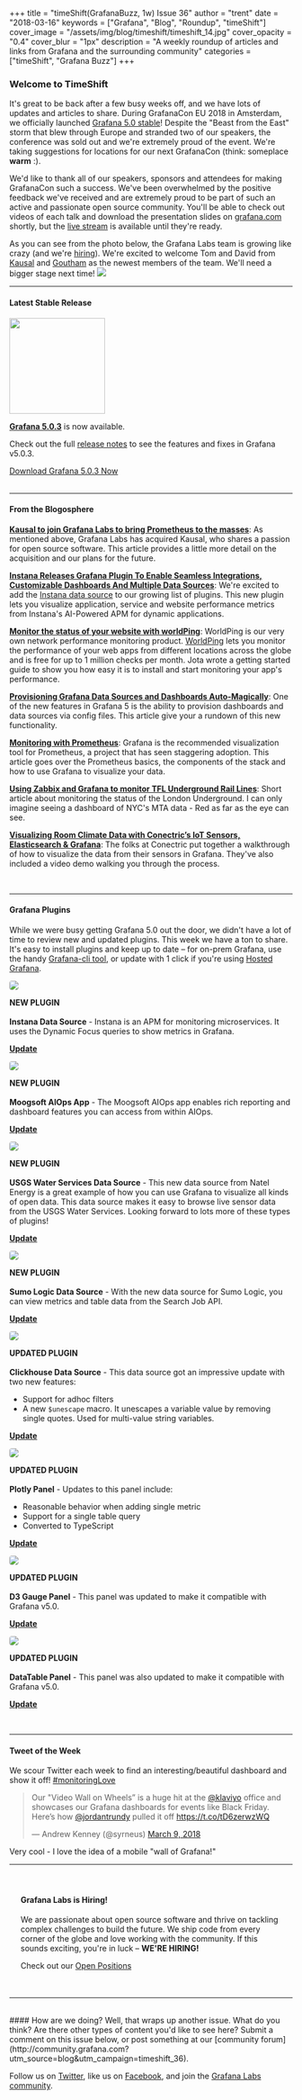 +++
title = "timeShift(GrafanaBuzz, 1w) Issue 36"
author = "trent"
date = "2018-03-16"
keywords = ["Grafana", "Blog", "Roundup", "timeShift"]
cover_image = "/assets/img/blog/timeshift/timeshift_14.jpg"
cover_opacity = "0.4"
cover_blur = "1px"
description = "A weekly roundup of articles and links from Grafana and the surrounding community"
categories = ["timeShift", "Grafana Buzz"]
+++

### Welcome to TimeShift
It's great to be back after a few busy weeks off, and we have lots of updates and articles to share. During GrafanaCon EU 2018 in Amsterdam, we officially launched [Grafana 5.0 stable](https://grafana.com/grafana/download?utm_source=blog&utm_campaign=timeshift_36)! Despite the "Beast from the East" storm that blew through Europe and stranded two of our speakers, the conference was sold out and we're extremely proud of the event. We're taking suggestions for locations for our next GrafanaCon (think: someplace **warm** :).  

We'd like to thank all of our speakers, sponsors and attendees for making GrafanaCon such a success. We've been overwhelmed by the positive feedback we've received and are extremely proud to be part of such an active and passionate open source community. You'll be able to check out videos of each talk and download the presentation slides on [grafana.com](http://grafana.com/grafanacon) shortly, but the [live stream](http://youtube.com/grafana) is available until they're ready. 

As you can see from the photo below, the Grafana Labs team is growing like crazy (and we're [hiring](https://grafana.com/about/hiring?utm_source=blog&utm_campaign=timeshift_36)). We're excited to welcome Tom and David from [Kausal](http://kausal.co) and [Goutham](https://twitter.com/putadent) as the newest members of the team. We'll need a bigger stage next time!
![](/assets/img/blog/timeshift/grafanacon_team.jpg)
<br />
<hr />

#### Latest Stable Release
<div class="row row--no-gutters blog-plugin-grid">
	<div class="col col--sm-3">
		<img src="/assets/img/blog/timeshift/grafana_release_icon.png" width="170" />
	</div>
	<div class="col col--sm-9">
		<p>
			<strong><a href="https://grafana.com/grafana/download?utm_source=blog&utm_campaign=timeshift_36" target="_blank">Grafana 5.0.3</a></strong> is now available.
		<p>
			Check out the full <a href="https://community.grafana.com/t/release-notes-v5-0-x/5250" target="_blank">release notes</a> to see the features and fixes in Grafana v5.0.3.
		</p>
		<a href="https://grafana.com/grafana/download?utm_source=blog&utm_campaign=timeshift_36" target="_blank" class="btn btn--primary">Download Grafana 5.0.3 Now</a>
	</div>
</div>


<br />
<hr />

#### From the Blogosphere
[**Kausal to join Grafana Labs to bring Prometheus to the masses**](https://kausal.co/blog/grafana-labs-to-acquire-kausal/): As mentioned above, Grafana Labs has acquired Kausal, who shares a passion for open source software. This article provides a little more detail on the acquisition and our plans for the future.

[**Instana Releases Grafana Plugin To Enable Seamless Integrations, Customizable Dashboards And Multiple Data Sources**](https://www.instana.com/press-releases/instana-releases-grafana-plugin-to-enable-seamless-integrations-customizable-dashboards-and-multiple-data-sources/): We're excited to add the [Instana data source](https://grafana.com/plugins/instana-datasource) to our growing list of plugins. This new plugin lets you visualize application, service and website performance metrics from Instana's AI-Powered APM for dynamic applications.

[**Monitor the status of your website with worldPing**](https://www.elarraydejota.com/monitoriza-el-estado-de-tu-web-con-worldping-grafana/): WorldPing is our very own network performance monitoring product. [WorldPing](https://grafana.com/cloud/worldping) lets you monitor the performance of your web apps from different locations across the globe and is free for up to 1 million checks per month. Jota wrote a getting started guide to show you how easy it is to install and start monitoring your app's performance.

[**Provisioning Grafana Data Sources and Dashboards Auto-Magically**](https://medium.com/56kcloud/provisioning-grafana-data-sources-and-dashboards-auto-magically-e27155d20652): One of the new features in Grafana 5 is the ability to provision dashboards and data sources via config files. This article give your a rundown of this new functionality.

[**Monitoring with Prometheus**](https://kjanshair.github.io/2018/02/20/prometheus-monitoring/): Grafana is the recommended visualization tool for Prometheus, a project that has seen staggering adoption. This article goes over the Prometheus basics, the components of the stack and how to use Grafana to visualize your data.

[**Using Zabbix and Grafana to monitor TFL Underground Rail Lines**](http://www.communig8.com/articles/67-technical/156-using-zabbix-to-monitor-tfl-underground-rail-lines): Short article about monitoring the status of the London Underground. I can only imagine seeing a dashboard of NYC's MTA data - Red as far as the eye can see.

[**Visualizing Room Climate Data with Conectric’s IoT Sensors, Elasticsearch & Grafana**](https://medium.com/conectric-networks/visualizing-room-climate-data-with-conectrics-iot-sensors-elasticsearch-grafana-3254265bf35a): The folks at Conectric put together a walkthrough of how to visualize the data from their sensors in Grafana. They've also included a video demo walking you through the process.

<br />
<hr />

#### Grafana Plugins
While we were busy getting Grafana 5.0 out the door, we didn't have a lot of time to review new and updated plugins. This week we have a ton to share. It's easy to install plugins and keep up to date – for on-prem Grafana, use the handy <a href="http://docs.grafana.org/administration/cli/#grafana-cli?utm_source=blog&utm_campaign=timeshift_36" target="_blank">Grafana-cli tool</a>, or update with 1 click if you're using <a href="https://grafana.com/cloud/grafana?utm_source=blog&utm_campaign=timeshift_36" target="_blank">Hosted Grafana</a>.
<br />
<div class="blog-plugin">
	<div class="row row--md-gutters">
		<div class="col col--sm-2 blog-plugin-grid__item">
			<img style="border-radius: 4px;" src="https://grafana.com/api/plugins/instana-datasource/versions/1.0.1/logos/large" />
		</div>
		<div class="col col--sm-10 blog-plugin-grid__item">
			<p>
				<div class="new-plugin-tag"><strong>NEW PLUGIN</strong></div><br/>
				<strong>Instana Data Source</strong> - Instana is an APM for monitoring microservices. It uses the Dynamic Focus queries to show metrics in Grafana.
			</p>
			<p>
				<a class="btn btn-outline btn-small" href="https://grafana.com/plugins/instana-datasource?utm_source=blog&utm_campaign=timeshift_36" target="_blank"><strong>Update</strong></a>
			</p>
		</div>
	</div>
</div>
<div class="blog-plugin">
	<div class="row row--md-gutters">
		<div class="col col--sm-2 blog-plugin-grid__item">
			<img style="border-radius: 4px;" src="https://grafana.com/api/plugins/moogsoft-aiops-app/versions/1.0.7/logos/large" />
		</div>
		<div class="col col--sm-10 blog-plugin-grid__item">
			<p>
				<div class="new-plugin-tag"><strong>NEW PLUGIN</strong></div><br/>
				<strong>Moogsoft AIOps App</strong> - The Moogsoft AIOps app enables rich reporting and dashboard features you can access from within AIOps.
			</p>
			<p>
				<a class="btn btn-outline btn-small" href="https://grafana.com/plugins/moogsoft-aiops-app?utm_source=blog&utm_campaign=timeshift_36" target="_blank"><strong>Update</strong></a>
			</p>
		</div>
	</div>
</div>
<div class="blog-plugin">
	<div class="row row--md-gutters">
		<div class="col col--sm-2 blog-plugin-grid__item">
			<img style="border-radius: 4px;" src="https://grafana.com/api/plugins/natel-usgs-datasource/versions/0.0.1/logos/large" />
		</div>
		<div class="col col--sm-10 blog-plugin-grid__item">
			<p>
				<div class="new-plugin-tag"><strong>NEW PLUGIN</strong></div><br/>
				<strong>USGS Water Services Data Source</strong> - This new data source from Natel Energy is a great example of how you can use Grafana to visualize all kinds of open data. This data source makes it easy to browse live sensor data from the USGS Water Services. Looking forward to lots more of these types of plugins!
			</p>
			<p>
				<a class="btn btn-outline btn-small" href="https://grafana.com/plugins/natel-usgs-datasource?utm_source=blog&utm_campaign=timeshift_36" target="_blank"><strong>Update</strong></a>
			</p>
		</div>
	</div>
</div>
<div class="blog-plugin">
	<div class="row row--md-gutters">
		<div class="col col--sm-2 blog-plugin-grid__item">
			<img style="border-radius: 4px;" src="https://grafana.com/api/plugins/mtanda-sumologic-datasource/versions/1.0.0/logos/large" />
		</div>
		<div class="col col--sm-10 blog-plugin-grid__item">
			<p>
				<div class="new-plugin-tag"><strong>NEW PLUGIN</strong></div><br/>
				<strong>Sumo Logic Data Source</strong> - With the new data source for Sumo Logic, you can view metrics and table data from the Search Job API.
			</p>
			<p>
				<a class="btn btn-outline btn-small" href="https://grafana.com/plugins/mtanda-sumologic-datasource?utm_source=blog&utm_campaign=timeshift_36" target="_blank"><strong>Update</strong></a>
			</p>
		</div>
	</div>
</div>
<div class="blog-plugin">
	<div class="row row--md-gutters">
		<div class="col col--sm-2 blog-plugin-grid__item">
			<img style="border-radius: 4px;" src="https://grafana.com/api/plugins/vertamedia-clickhouse-datasource/versions/1.2.6/logos/large" />
		</div>
		<div class="col col--sm-10 blog-plugin-grid__item">
			<p>
				<div class="updated-plugin-tag"><strong>UPDATED PLUGIN</strong></div><br/>
				<strong>Clickhouse Data Source</strong> - This data source got an impressive update with two new features: 
				<ul>
					<li>Support for adhoc filters</li>
					<li>A new <code>$unescape</code> macro. It unescapes a variable value by removing single quotes. Used for multi-value string variables.</li>
 				</ul>
			</p>
			<p>
				<a class="btn btn-outline btn-small" href="https://grafana.com/plugins/vertamedia-clickhouse-datasource?utm_source=blog&utm_campaign=timeshift_36" target="_blank"><strong>Update</strong></a>
			</p>
		</div>
	</div>
</div>
<div class="blog-plugin">
	<div class="row row--md-gutters">
		<div class="col col--sm-2 blog-plugin-grid__item">
			<img style="border-radius: 4px;" src="https://grafana.com/api/plugins/natel-plotly-panel/versions/0.0.4/logos/large" />
		</div>
		<div class="col col--sm-10 blog-plugin-grid__item">
			<p>
				<div class="updated-plugin-tag"><strong>UPDATED PLUGIN</strong></div><br/>
				<strong>Plotly Panel</strong> - Updates to this panel include: 
				<ul>
					<li>Reasonable behavior when adding single metric</li>
					<li>Support for a single table query</li>
					<li>Converted to TypeScript</li>
 				</ul>
			</p>
			<p>
				<a class="btn btn-outline btn-small" href="https://grafana.com/plugins/natel-plotly-panel?utm_source=blog&utm_campaign=timeshift_36" target="_blank"><strong>Update</strong></a>
			</p>
		</div>
	</div>
</div>
<div class="blog-plugin">
	<div class="row row--md-gutters">
		<div class="col col--sm-2 blog-plugin-grid__item">
			<img style="border-radius: 4px;" src="https://grafana.com/api/plugins/briangann-gauge-panel/versions/0.0.6/logos/large" />
		</div>
		<div class="col col--sm-10 blog-plugin-grid__item">
			<p>
				<div class="updated-plugin-tag"><strong>UPDATED PLUGIN</strong></div><br/>
				<strong>D3 Gauge Panel</strong> - This panel was updated to make it compatible with Grafana v5.0.
			</p>
			<p>
				<a class="btn btn-outline btn-small" href="https://grafana.com/plugins/briangann-gauge-panel?utm_source=blog&utm_campaign=timeshift_36" target="_blank"><strong>Update</strong></a>
			</p>
		</div>
	</div>
</div>
<div class="blog-plugin">
	<div class="row row--md-gutters">
		<div class="col col--sm-2 blog-plugin-grid__item">
			<img style="border-radius: 4px;" src="https://grafana.com/api/plugins/briangann-datatable-panel/versions/0.0.6/logos/large" />
		</div>
		<div class="col col--sm-10 blog-plugin-grid__item">
			<p>
				<div class="updated-plugin-tag"><strong>UPDATED PLUGIN</strong></div><br/>
				<strong>DataTable Panel</strong> - This panel was also updated to make it compatible with Grafana v5.0.
			</p>
			<p>
				<a class="btn btn-outline btn-small" href="https://grafana.com/plugins/briangann-datatable-panel?utm_source=blog&utm_campaign=timeshift_36" target="_blank"><strong>Update</strong></a>
			</p>
		</div>
	</div>
</div>

<br />
<hr />
<div>
	<div class="row row--no-gutters">
		<div class="col col--sm-12">
			<h4>Tweet of the Week</h4>
			We scour Twitter each week to find an interesting/beautiful dashboard and show it off! <a href="https://twitter.com/hashtag/monitoringlove?src=hash" target="_blank">#monitoringLove</a>
			<blockquote class="twitter-tweet" data-lang="en"><p lang="en" dir="ltr">Our &quot;Video Wall on Wheels” is a huge hit at the <a href="https://twitter.com/klaviyo?ref_src=twsrc%5Etfw">@klaviyo</a> office and showcases our Grafana dashboards for events like Black Friday. Here’s how <a href="https://twitter.com/JordanTrundy?ref_src=twsrc%5Etfw">@jordantrundy</a> pulled it off <a href="https://t.co/tD6zerwzWQ">https://t.co/tD6zerwzWQ</a></p>&mdash; Andrew Kenney (@syrneus) <a href="https://twitter.com/syrneus/status/972155088264482821?ref_src=twsrc%5Etfw">March 9, 2018</a></blockquote>
			<script async src="https://platform.twitter.com/widgets.js" charset="utf-8"></script>
			<p>Very cool - I love the idea of a mobile "wall of Grafana!"</p>
		</div>
	</div>
</div>

<hr />

<div style=" padding: 20px; background: url(/assets/img/blog/timeshift/polygon_texture_black.jpg); background-size: cover; border-radius: 4px;">
	<h4>Grafana Labs is Hiring!</h4>
	<p>We are passionate about open source software and thrive on tackling complex challenges to build the future. We ship code from every corner of the globe and love working with the community. If this sounds exciting, you're in luck – <strong>WE'RE HIRING!</strong></p>
	<p>Check out our <a class="btn btn-outline" href="https://grafana.com/about/hiring?utm_source=blog&utm_campaign=timeshift_36" target="_blank">Open Positions</a></p>
</div>


<hr />
<br />
#### How are we doing?
Well, that wraps up another issue. What do you think? Are there other types of content you'd like to see here? Submit a comment on this issue below, or post something at our [community forum](http://community.grafana.com?utm_source=blog&utm_campaign=timeshift_36).

Follow us on [Twitter](http://twitter.com/grafana), like us on [Facebook](http://facebook.com/grafana), and join the [Grafana Labs community](http://grafana.com/signup?utm_source=blog&utm_campaign=timeshift_36).



